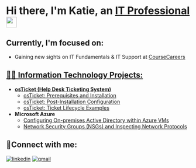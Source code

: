 <h1>Hi there, I'm Katie, an <a href="https://linkedin.com/in/katie-bowman-0a5331b6/">IT Professional</a> <img src="https://media.giphy.com/media/hvRJCLFzcasrR4ia7z/giphy.gif" width="29px" height="29px">

 


 <h2>Currently, I'm focused on: </h2>

- Gaining new sights on IT Fundamentals & IT Support at <a href="https://coursecareers.com">CourseCareers

  
<h2>👩‍💻 Information Technology Projects:</h2>

- <b>osTicket (Help Desk Ticketing System)</b>
  - [osTicket: Prerequisites and Installation](https://github.com/katieb11/osticket-prereqs)
  - [osTicket: Post-Installation Configuration](https://github.com/katieb11/post-install-config)
  - [osTicket: Ticket Lifecycle Examples](https://github.com/katieb11/ticket-lifecycle)
- <b>Microsoft Azure</b>
  - [Configuring On-premises Active Directory within Azure VMs](https://github.com/katieb11/configure-ad)
  - [Network Security Groups (NSGs) and Inspecting Network Protocols](https://github.com/katieb11/azure-network-protocols)

<h2>🤳Connect with me:</h2>

[![linkedin](https://img.shields.io/badge/Linked_In-0077B5?style=for-the-badge&logo=LinkedIn&logoColor=white)](https://linkedin.com/in/katie-bowman-0a5331b6/)
[![gmail](https://img.shields.io/badge/Gmail-D14836?style=for-the-badge&logo=Gmail&logoColor=white)](mailto:katieorme11@gmail.com)
